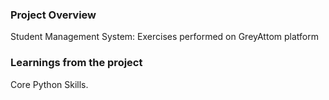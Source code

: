 ### Project Overview

 Student Management System: Exercises performed on GreyAttom platform


### Learnings from the project

 Core Python Skills.


